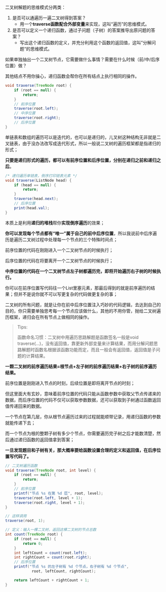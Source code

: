 二叉树解题的思维模式分两类：

1. 是否可以通遍历一遍二叉树得到答案？
   - 用一个**traverse函数配合外部变量**来实现，这叫“遍历”的思维模式。
2. 是否可以定义一个递归函数，通过子问题（子树）的答案推导出原问题的答案？
   - 写出这个递归函数的定义，并充分利用这个函数的返回值，这叫”分解问题“的思维模式。



如果单独抽出一个二叉树节点，它需要做什么事情？需要在什么时候（前/中/后序位置）做？

其他结点不用你操心，递归函数会帮你在所有结点上执行相同的操作。

```java
void traverse(TreeNode root) {
    if (root == null) {
        return;
    }
    // 前序位置
    traverse(root.left);
    // 中序位置
    traverse(root.right);
    // 后序位置
}
```



单链表和数组的遍历可以是迭代的，也可以是递归的，儿叉树这种结构无非就是二叉链表，由于没办法改写成迭代形式，所以一般说二叉树的遍历框架都是指递归的形式；

**只要是递归形式的遍历，都可以有前序位置和后序位置，分别在递归之前和递归之后**。

```java
/* 递归遍历单链表，倒序打印链表元素 */
void traverse(ListNode head) {
    if (head == null) {
        return;
    }
    traverse(head.next);
    // 后序位置
    print(head.val);
}
```

本质上是利用**递归的堆栈**帮你**实现倒序遍历**的效果；



**你可以发现每个节点都有“唯一”属于自己的前中后序位置**，所以我说前中后序遍历是遍历二叉树过程中处理每一个节点的三个特殊时间点；

前序位置的代码在刚刚进入一个二叉树节点的时候执行；

后序位置的代码在将要离开一个二叉树节点的时候执行；

**中序位置的代码在一个二叉树节点左子树都遍历完，即将开始遍历右子树的时候执行。**

你可以在前序位置写代码往一个List里塞元素，那最后得到的就是前序遍历的结果；但并不是说你就不可以写更复杂的代码做更复杂的事；



二叉树的所有问题，就是让你在前中后序位置注入巧妙的代码逻辑，去达到自己的目的，你只需要单独思考每一个节点应该做什么，其他的不用你管，抛给二叉树遍历框架，递归会在所有节点上做相同的操作。

> Tips:
>
> 函数命名习惯：二叉树中用遍历思路解题是函数签名一般是void traverse(...)，没有返回值，靠更新外部变量来计算结果，而用分解问题思路解题时函数名根据该函数功能而定，而且一般会有返回值，返回值是子问题的计算结果。



**一颗二叉树的前序遍历结果=根节点+左子树的前序遍历结果+右子树的前序遍历结果。**



前序位置是刚刚进入节点的时刻，后续位置是即将离开节点的时刻；

但这里面大有玄妙，意味着前序位置的代码只能从函数参数中获取父节点传递来的数据，而后序位置的代码不仅可以获取参数数据，还可以获取到子树通过函数返回值传递回来的数据。



一个节点在第几层，你从根节点遍历过来的过程就能顺带记录，用递归函数的参数就能传递下去；

而一个节点为根的整颗子树有多少个节点，你需要遍历完子树之后才能数清楚，然后通过递归函数的返回值拿到答案；

**一旦发现题目和子树有关，那大概率要给函数设置合理的定义和返回值，在后序位置写代码了。**

```java
// 二叉树遍历函数
void traverse(TreeNode root, int level) {
    if (root == null) {
        return;
    }
    // 前序位置
    printf("节点 %s 在第 %d 层", root, level);
    traverse(root.left, level + 1);
    traverse(root.right, level + 1);
}

// 这样调用
traverse(root, 1);
```

```java
// 定义：输入一棵二叉树，返回这棵二叉树的节点总数
int count(TreeNode root) {
    if (root == null) {
        return 0;
    }
    int leftCount = count(root.left);
    int rightCount = count(root.right);
    // 后序位置
    printf("节点 %s 的左子树有 %d 个节点，右子树有 %d 个节点",
            root, leftCount, rightCount);

    return leftCount + rightCount + 1;
}
```

